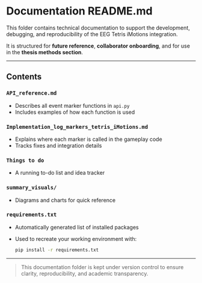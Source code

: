 # Documentation README.md

This folder contains technical documentation to support the development, debugging, and reproducibility of the EEG Tetris iMotions integration.

It is structured for **future reference**, **collaborator onboarding**, and for use in the **thesis methods section**.

---

## Contents

### `API_reference.md`

* Describes all event marker functions in `api.py`
* Includes examples of how each function is used

### `Implementation_log_markers_tetris_iMotions.md`

* Explains where each marker is called in the gameplay code
* Tracks fixes and integration details

### `Things to do`

* A running to-do list and idea tracker

### `summary_visuals/`

* Diagrams and charts for quick reference

### `requirements.txt`

* Automatically generated list of installed packages
* Used to recreate your working environment with:

  ```bash
  pip install -r requirements.txt
  ```

---

> This documentation folder is kept under version control to ensure clarity, reproducibility, and academic transparency.
